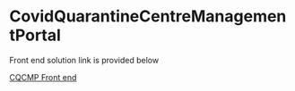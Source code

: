 # CovidQuarantineCentreManagementPortal

Front end solution link is provided below

[CQCMP Front end](https://github.com/PRIYANKO-21/covid_quarantine_management_FE)
